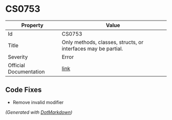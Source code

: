 # CS0753

| Property               | Value                                                             |
| ---------------------- | ----------------------------------------------------------------- |
| Id                     | CS0753                                                            |
| Title                  | Only methods, classes, structs, or interfaces may be partial\.    |
| Severity               | Error                                                             |
| Official Documentation | [link](http://docs.microsoft.com/en-us/dotnet/csharp/misc/cs0753) |

## Code Fixes

* Remove invalid modifier

*\(Generated with [DotMarkdown](http://github.com/JosefPihrt/DotMarkdown)\)*